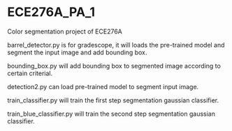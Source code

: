 # ECE276A_PA_1
Color segmentation project of ECE276A

barrel_detector.py is for gradescope, it will loads the pre-trained model and segment the input image and add bounding box.

bounding_box.py will add bounding box to segmented image according to certain criterial.

detection2.py can load pre-trained model to segment input image.

train_classifier.py will train the first step segmentation gaussian classifier.

train_blue_classifier.py will train the second step segmentation gaussian classifier.
